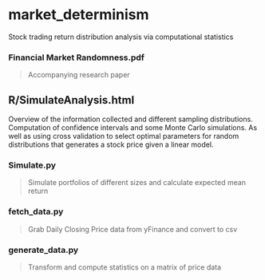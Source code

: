 # market_determinism
Stock trading return distribution analysis via computational statistics

### Financial Market Randomness.pdf
> Accompanying research paper

## R/SimulateAnalysis.html
Overview of the information collected and different sampling distributions. Computation of confidence intervals and some Monte Carlo simulations. As well as using cross validation to select optimal parameters for random distributions that generates a stock price given a linear model.

### Simulate.py
> Simulate portfolios of different sizes and calculate expected mean return


### fetch_data.py
> Grab Daily Closing Price data from yFinance and convert to csv

### generate_data.py
> Transform and compute statistics on a matrix of price data

